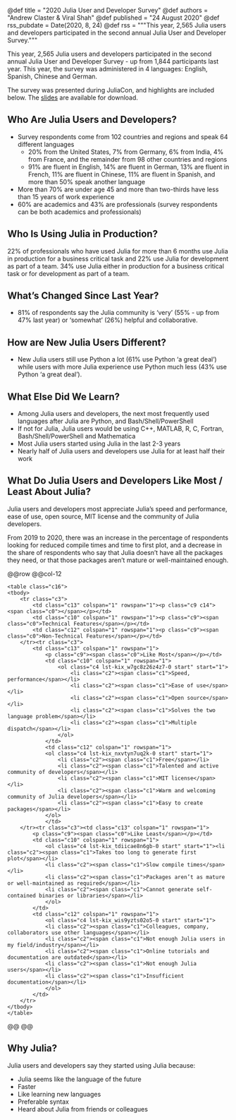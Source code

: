 @def title = "2020 Julia User and Developer Survey"
@def authors = "Andrew Claster & Viral Shah"
@def published = "24 August 2020"
@def rss_pubdate = Date(2020, 8, 24)
@def rss = """This year, 2,565 Julia users and developers participated in the second annual Julia User and Developer Survey."""


This year, 2,565 Julia users and developers participated in the second annual Julia User and Developer Survey - up from 1,844 participants last year. This year, the survey was administered in 4 languages: English, Spanish, Chinese and German.


The survey was presented during JuliaCon, and highlights are included below. The [slides](/assets/2020-julia-user-developer-survey.pdf) are available for download.


## Who Are Julia Users and Developers?


* Survey respondents come from 102 countries and regions and speak 64 different languages
   * 20% from the United States, 7% from Germany, 6% from India, 4% from France, and the remainder from 98 other countries and regions
   * 91% are fluent in English, 14% are fluent in German, 13% are fluent in French, 11% are fluent in Chinese, 11% are fluent in Spanish, and more than 50% speak another language
* More than 70% are under age 45 and more than two-thirds have less than 15 years of work experience
* 60% are academics and 43% are professionals (survey respondents can be both academics and professionals)


## Who Is Using Julia in Production?


22% of professionals who have used Julia for more than 6 months use Julia in production for a business critical task and 22% use Julia for development as part of a team. 34% use Julia either in production for a business critical task or for development as part of a team.


## What’s Changed Since Last Year?


* 81% of respondents say the Julia community is ‘very’ (55% - up from 47% last year) or ‘somewhat’ (26%) helpful and collaborative.


## How are New Julia Users Different?


* New Julia users still use Python a lot (61% use Python ‘a great deal’) while users with more Julia experience use Python much less (43% use Python ‘a great deal’).


## What Else Did We Learn?


* Among Julia users and developers, the next most frequently used languages after Julia are Python, and Bash/Shell/PowerShell
* If not for Julia, Julia users would be using C++, MATLAB, R, C, Fortran, Bash/Shell/PowerShell and Mathematica
* Most Julia users started using Julia in the last 2-3 years
* Nearly half of Julia users and developers use Julia for at least half their work


## What Do Julia Users and Developers Like Most / Least About Julia?


Julia users and developers most appreciate Julia’s speed and performance, ease of use, open source, MIT license and the community of Julia developers.


From 2019 to 2020, there was an increase in the percentage of respondents looking for reduced compile times and time to first plot, and a decrease in the share of respondents who say that Julia doesn’t have all the packages they need, or that those packages aren’t mature or well-maintained enough.



@@row @@col-12
~~~
<table class="c16">
<tbody>
    <tr class="c3">
        <td class="c13" colspan="1" rowspan="1"><p class="c9 c14"><span class="c0"></span></p></td>
        <td class="c10" colspan="1" rowspan="1"><p class="c9"><span class="c0">Technical Features</span></p></td>
        <td class="c12" colspan="1" rowspan="1"><p class="c9"><span class="c0">Non-Technical Features</span></p></td>
    </tr><tr class="c3">
        <td class="c13" colspan="1" rowspan="1">
            <p class="c9"><span class="c0">Like Most</span></p></td>
            <td class="c10" colspan="1" rowspan="1">
                <ol class="c4 lst-kix_w7gc8z26z4z7-0 start" start="1">
                    <li class="c2"><span class="c1">Speed, performance</span></li>
                    <li class="c2"><span class="c1">Ease of use</span></li>
                    <li class="c2"><span class="c1">Open source</span></li>
                    <li class="c2"><span class="c1">Solves the two language problem</span></li>
                    <li class="c2"><span class="c1">Multiple dispatch</span></li>
                </ol>
            </td>
            <td class="c12" colspan="1" rowspan="1">
            <ol class="c4 lst-kix_nxvtyn7uq2k-0 start" start="1">
                <li class="c2"><span class="c1">Free</span></li>
                <li class="c2"><span class="c1">Talented and active community of developers</span></li>
                <li class="c2"><span class="c1">MIT license</span></li>
                <li class="c2"><span class="c1">Warm and welcoming community of Julia developers</span></li>
                <li class="c2"><span class="c1">Easy to create packages</span></li>
            </ol>
            </td>
    </tr><tr class="c3"><td class="c13" colspan="1" rowspan="1">
        <p class="c9"><span class="c0">Like Least</span></p></td>
        <td class="c10" colspan="1" rowspan="1">
            <ol class="c4 lst-kix_tdiicae8n6gb-0 start" start="1"><li class="c2"><span class="c1">Takes too long to generate first plot</span></li>
            <li class="c2"><span class="c1">Slow compile times</span></li>
            <li class="c2"><span class="c1">Packages aren’t as mature or well-maintained as required</span></li>
            <li class="c2"><span class="c1">Cannot generate self-contained binaries or libraries</span></li>
            </ol>
        </td>
        <td class="c12" colspan="1" rowspan="1">
            <ol class="c4 lst-kix_wis9yzts02o5-0 start" start="1">
            <li class="c2"><span class="c1">Colleagues, company, collaborators use other languages</span></li>
            <li class="c2"><span class="c1">Not enough Julia users in my field/industry</span></li>
            <li class="c2"><span class="c1">Online tutorials and documentation are outdated</span></li>
            <li class="c2"><span class="c1">Not enough Julia users</span></li>
            <li class="c2"><span class="c1">Insufficient documentation</span></li>
            </ol>
        </td>
    </tr>
</tbody>
</table>
~~~
@@ @@


## Why Julia?


Julia users and developers say they started using Julia because:


* Julia seems like the language of the future
* Faster
* Like learning new languages
* Preferable syntax
* Heard about Julia from friends or colleagues
